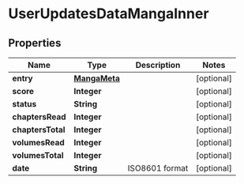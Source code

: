 

# UserUpdatesDataMangaInner


## Properties

| Name | Type | Description | Notes |
|------------ | ------------- | ------------- | -------------|
|**entry** | [**MangaMeta**](MangaMeta.md) |  |  [optional] |
|**score** | **Integer** |  |  [optional] |
|**status** | **String** |  |  [optional] |
|**chaptersRead** | **Integer** |  |  [optional] |
|**chaptersTotal** | **Integer** |  |  [optional] |
|**volumesRead** | **Integer** |  |  [optional] |
|**volumesTotal** | **Integer** |  |  [optional] |
|**date** | **String** | ISO8601 format |  [optional] |



